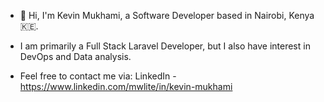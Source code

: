 - 👋 Hi, I'm Kevin Mukhami, a Software Developer based in Nairobi, Kenya 🇰🇪. 

- I am primarily a Full Stack Laravel Developer, but I also have interest in DevOps and Data analysis. 

- Feel free to contact me via:
  LinkedIn - 
https://www.linkedin.com/mwlite/in/kevin-mukhami

